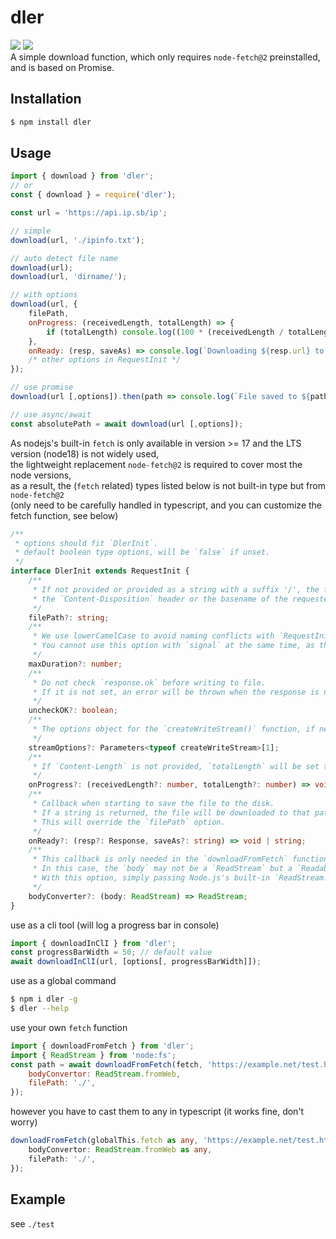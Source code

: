# dler

[![](https://badgen.net/packagephobia/install/dler)](https://packagephobia.com/result?p=dler)
[![](https://img.shields.io/npm/v/dler)](https://www.npmjs.com/package/dler)  
A simple download function, which only requires `node-fetch@2` preinstalled, and is based on Promise.

## Installation

```sh
$ npm install dler
```

## Usage

```js
import { download } from 'dler';
// or
const { download } = require('dler');
```

```js
const url = 'https://api.ip.sb/ip';

// simple
download(url, './ipinfo.txt');

// auto detect file name
download(url);
download(url, 'dirname/');

// with options
download(url, {
    filePath,
    onProgress: (receivedLength, totalLength) => {
        if (totalLength) console.log((100 * (receivedLength / totalLength)).toFixed(2) + '%');
    },
    onReady: (resp, saveAs) => console.log(`Downloading ${resp.url} to ${saveAs}`),
    /* other options in RequestInit */
});
```

```js
// use promise
download(url [,options]).then(path => console.log(`File saved to ${path}`));

// use async/await
const absolutePath = await download(url [,options]);
```

As nodejs's built-in `fetch` is only available in version >= 17 and the LTS version (node18) is not widely used,  
the lightweight replacement `node-fetch@2` is required to cover most the node versions,  
as a result, the (`fetch` related) types listed below is not built-in type but from `node-fetch@2`  
(only need to be carefully handled in typescript, and you can customize the fetch function, see below)

```ts
/**
 * options should fit `DlerInit`.
 * default boolean type options, will be `false` if unset.
 */
interface DlerInit extends RequestInit {
    /**
     * If not provided or provided as a string with a suffix '/', the file name will be obtained from
     * the `Content-Disposition` header or the basename of the requested URL.
     */
    filePath?: string;
    /**
     * We use lowerCamelCase to avoid naming conflicts with `RequestInit`.
     * You cannot use this option with `signal` at the same time, as this option is just a wrapper of `signal`.
     */
    maxDuration?: number;
    /**
     * Do not check `response.ok` before writing to file.
     * If it is not set, an error will be thrown when the response is not ok.
     */
    uncheckOK?: boolean;
    /**
     * The options object for the `createWriteStream()` function, if needed.
     */
    streamOptions?: Parameters<typeof createWriteStream>[1];
    /**
     * If `Content-Length` is not provided, `totalLength` will be set to `0`.
     */
    onProgress?: (receivedLength?: number, totalLength?: number) => void;
    /**
     * Callback when starting to save the file to the disk.
     * If a string is returned, the file will be downloaded to that path.
     * This will override the `filePath` option.
     */
    onReady?: (resp?: Response, saveAs?: string) => void | string;
    /**
     * This callback is only needed in the `downloadFromFetch` function when you use a custom `fetch` function.
     * In this case, the `body` may not be a `ReadStream` but a `ReadableStream` (you need to do a type cast in TypeScript).
     * With this option, simply passing Node.js's built-in `ReadStream.fromWeb()` function can make things work.
     */
    bodyConverter?: (body: ReadStream) => ReadStream;
}
```

use as a cli tool (will log a progress bar in console)

```js
import { downloadInClI } from 'dler';
const progressBarWidth = 50; // default value
await downloadInClI(url, [options[, progressBarWidth]]);
```

use as a global command

```sh
$ npm i dler -g
$ dler --help
```

use your own `fetch` function

```js
import { downloadFromFetch } from 'dler';
import { ReadStream } from 'node:fs';
const path = await downloadFromFetch(fetch, 'https://example.net/test.html', {
    bodyConvertor: ReadStream.fromWeb,
    filePath: './',
});
```

however you have to cast them to any in typescript (it works fine, don't worry)

```ts
downloadFromFetch(globalThis.fetch as any, 'https://example.net/test.html', {
    bodyConvertor: ReadStream.fromWeb as any,
    filePath: './',
});
```

## Example

see `./test`
